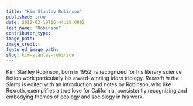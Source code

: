 ```yaml
---
title: "Kim Stanley Robinson"
published: true
date: 2012-03-19T16:44:29.000Z
last_name: "Robinson"
contributor_type:
image_path:
image_credit:
featured_image_path:
slug: kim-stanley-robinson
---
```


Kim Stanley Robinson, born in 1952, is recognized for his literary science fiction work particularly his award-winning _Mars_ triology. _Rexroth in the Sierra_ is edited with an introduction and notes by Robinson, who like Rexroth, exemplifies a true love for California, consistently recognizing and embodying themes of ecology and sociology in his work.

